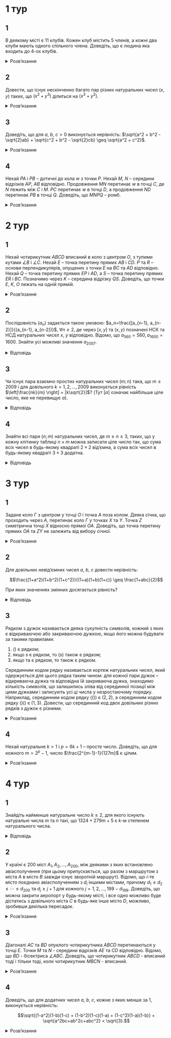 # 1 тур
## 1
В деякому місті є 11 клубів. Кожен клуб містить 5 членів, а кожні два клуби мають одного спільного члена. Доведіть, що є людина яка входить до 4-ох клубів.
<details><summary>Розв’язання</summary>

Сформуємо табличку $A$ в якій рядки пронумеровані клубами, а стовпчики – членами. В клітинці $(i, j)$ стоїть число $a_{ij} = 1$, якщо людина $j$ входить до клубу $i$ і $a_{ij} = 0$ в протилежному випадку. Тоді в кожному рядку п’ять 1, і для кожних $(i, j)$ існує таке $k$, що $a_{ik} = a_{jk} = 1$. Тоді, в $A$ є 55 одиниць. Ми маємо довести, що існує стовпчик з чотирма одиницями. Без втрати загальності, припустимо, що $a_{1i} = 1$ для $i = \overline{1,5}$. Розглянемо _підтабличку_ $B$, що утворена з перших п’яти стовпчиків і останніх десяти рядків. Кожний рядок $B$ має хоча б одну одиничку, тому загалом в $B$ хоча б десять одиничок. Якщо є якийсь стовпчик з трьома одиничками, то задача розв’язана. Якщо ні, то кожний стовпчик містить по дві одинички і тому всі відповідні стовпчики таблички $A$ містять по три одинички. Розглядаючи решту таблички $A$ аналогічно приходимо до висновку, що всі стовпчики містять по три одинички. Але це неможливо, оскільки кількість одиничок в $A$ 55 не ділиться на 3.
</details>

## 2
Довести, що існує нескінченно багато пар різних натуральних чисел $(x, y)$ таких, що $(x^2 + y^3)$ ділиться на $(x^3 + y^2)$.
<details><summary>Розв’язання</summary>

Позначимо $y = kx$, де $k \in \mathbb{Q}$. Тоді маємо такі перетворення: $\frac{x^2 + y^3}{x^3 + y^2} = \frac{x^2 + k^3 x^3}{x^3 + k^2 x^2} = \frac{k^3 x + 1}{x + k^2} = \frac{kx^3 + k^5}{x + k^2} - \frac{k^5 - 1}{x + k^2} = k^3 - \frac{k^5 - 1}{x+k^2}$. Нехай $k \in \mathbb{N}$, покладемо $x = k^5 - k^2 - 1$, тоді $y = kx = k^6 - k^3 - x$, звідси $\frac{x^2 + y^3}{x^3 + y^2} = k^3 - \frac{k^5 - 1}{x + k^2} = k^3 - \frac{k^5 - 1}{k^5 - 1}=k^3-1 \in \mathbb{N}$.
</details>

## 3
Доведіть, що для $a$, $b$, $c > 0$ виконується нерівність: $\sqrt{a^2 + b^2 - \sqrt{2}ab} + \sqrt{c^2 + b^2 - \sqrt{2}cb} \geq \sqrt{a^2 + c^2}$.
<details><summary>Розв’язання</summary>

Розглянемо чотирикутник $QPRS$ у якого $\angle QSP = \angle PSR = 45^\circ$ і $SQ = a$, $PS = b$, $RS = c$. Тоді шукана нерівність – це нерівність трикутника $PQ + PR \geq QR$ записана за допомогою теореми косинусів.
</details>

## 4
Нехай $PA$ i $PB$ – дотичні до кола $w$ з точки $P$. Нехай $M$, $N$ – середини відрізків $AP$, $AB$ відповідно. Продовження $MN$ перетинає $w$ в точці $C$, де $N$ лежить між $C$ i $M$. $PC$ перетинає $w$ в точці $D$, а продовження $ND$ перетинає $PB$ в точці $Q$. Доведіть, що $MNPQ$ – ромб.
<details><summary>Розв’язання</summary>

Помітимо, що $AB \perp NP$. Тому $M$ – центр описаного кола $\triangle ANP$ і тому $MN = MP$ Також не важко побачити, що $MN \parallel PQ$. З теореми про січну і дотичну: $PM^2 = MA^2 = ME \cdot MC$. Тому $\frac{PM}{ME}=\frac{MC}{PM}$, а отже, трикутники $\triangle PME \sim \triangle CMP$. Тому $\angle MPE = \angle MCP$. Зрозуміло, що $O$, $A$, $P$, $B$ – лежать на одному колі. Розглянемо степінь точки $N$ відносно цього кола і кола $\omega$. Маємо $CN \cdot NE = AN \cdot NB = ON \cdot NP$. Тому $C$, $P$, $E$, $O$ також лежать на одному колі, і маємо $\angle ENP = \angle NCO$. Оскільки трикутники $\triangle PAN \sim \triangle POA$, то $\frac{PA}{PN} = \frac{PO}{PA}$. Тоді маємо $PN \cdot PO = PA^2 = PD \cdot PC$. Тому точки $C$, $D$, $N$, $O$ – лежать на одному колі, і отже $\angle QNP = \angle PCO$. Тепер можемо записати: $\angle QNP = \angle PCO = \angle PCM + \angle MCO = \angle MPE + \angle EPN = \angle MPN$. Тому $MP \parallel NQ$ i звідси легко отримати потрібне твердження.
</details>

# 2 тур
## 1
Нехай чотирикутник $ABCD$ вписаний в коло з центром $O$, з тупими кутами $\angle B$ i $\angle C$. Нехай $E$ – точка перетину прямих $AB$ i $CD$. $P$ та $R$ – основи перпендикулярів, опущених з точки $E$ на $BC$ та $AD$ відповідно. Нехай $Q$ – точка перетину прямих $EP$ i $AD$, а $S$ – точка перетину прямих $ER$ i $BC$. Позначимо через $K$ – середина відрізку $QS$. Доведіть, що точки $E$, $K$, $O$ лежать на одній прямій.
<details><summary>Розв’язання</summary>

Позначимо через $O_1$ і $O_2$ центри описаних кіл навколо $\triangle AED$ та $\triangle BEC$ відповідно.

_**Лема.**_ Пряма $AE$, яка симетрична до висоти $AH \triangle ABC$ відносно бісектриси $AL$, проходить через центр описаного кола $O$.

Далі маємо $\angle BEP = 90^\circ - \angle PBE = 90^\circ - \angle EDA = \angle DER$. Тому за лемою, $O_1 \in EQ$, і аналогічно $O_2 \in ES$. Оскільки $\triangle EAD \sim \triangle ECB$, то $\frac{ES}{EO_1} = \frac{EQ}{EO_2}$. Тому, маємо що $\triangle EO_1O_2 \sim \triangle EQS$, а отже $O_1O_2 \parallel QS$. Тому, три точки $E$, $K$, $M$ лежать на одній прямій, де $M$ – середина відрізку $O_1O_2$.

Тепер доведемо, що $E$, $O$, $M$ лежать на одній прямій. Оскільки $O_1$ центр описаного кола навколо $\triangle AED$ і $O$ – центр кола описаного навколо $ABCD$, то $O_1O \perp AD$. А оскільки $EO_2 \perp AD$, то $O_1O \parallel EO$. Так само, оскільки $O_2$ центр описаного кола навколо $\triangle BEC$ і $O$ – центр кола описаного навколо $ABCD$, то $O_2O \parallel BC$. А оскільки $EO_1 \perp BC$, то $O_2O \parallel EO_1$. Отже, $OO_1EO_2$ – паралелограм і пряма $EO$ проходить через середину $M$ відрізка $O_1O_2$. Отже, $E$, $O$, $M$ лежать на одній прямій, звідки й випливає, що і точки $E$, $K$ $O$ також лежать на одній прямій.
</details>

## 2
Послідовність $(a_n)$ задається такою умовою: $a_n=\frac{[a_{n-1}, a_{n-2}]}{(a_{n-1}, a_{n-2})}$, $\forall n \geq 2$, де через $[x, y]$ та $(x, y)$ позначені НСК та НСД натуральних чисел $x$, $y$ відповідно. Відомо, що $a_{560} = 560, a_{1600} = 1600$. Знайти усі можливі значення $a_{2007}$.
<details><summary>Відповідь</summary>

$a_{2007} = 140$
<details><summary>Розв’язання</summary>

Дослідимо поведінку послідовності взагалі. Зазначимо, що достатньо розглянути її поведінку при степенях простих чисел. Маємо, що $\frac{|p^a,p^b}{(p^a, p^b)} = \frac{p^{\max\{a,b\}}}{p^{\min\{a,b\}}}$. Тобто кожний простий множник породжує послідовність відповідних степенів, тобто ми маємо, що показники задовольняють умову $b_n = |b_{n-1} - b_{n-2}| \forall n \geq 2$. Легко побачити, що у такої послідовності або усі її члени парні, або їх парність циклічно змінюється таким чином: парне–непарне–непарне. Таким чином $b_{n+3}$ та $b_n$ мають однакову парність, також побачимо, що $b_{n+3} \leq b_n \forall n$.

Тепер розглянемо задані числа. Для простого дільника 7 маємо, що $b_{560} = 1$, $b_{1600} = 0$. Оскільки $1601 \equiv 560 \pmod{3}$, то $b_{1601} = 1$, тоді $b_{1602} = |1 - 0| = 1$, і оскільки $1602 \equiv 2007 \pmod{3}$, то $b_{2007} = 1$, тобто у розкладі $a_{2007}$ на прості множники там міститься $7^1$.

Для простого дільника 5 повністю аналогічно $b_{560} = 1$, $b_{1600} = 2$, тому $b_{1601} = 1$ і $b_{1602} = 1 \implies b_{2007} = 1$, і маємо, що є множник $5^1$.

Залишився простий дільник 2. $b_{560} = 4$, $b_{1600} = 6$. Дослідимо можливе значення числа $b_{1601}$. Воно повинно мати однакову парність з числом $b_{560} = 4$ та не перевищувати його. Можливі варіанти для нього 0, 2, 4. Якщо припустити, що $b_{1601} = 0$, то два сусідніх члена послідовності $(b_n)$ кратні 6, а тому на 6 повинні ділитьсь усі члени цієї послідовності включаючи й $b_{560} = 4$, що не вірно. Якщо припустити, що $b_{1601} = 2$, то два послідовних члена послідовності парні, звідки й усі послідовність повинна складатись з парних членів. Якщо поділити усю цю послідовність на 2, то ми одержимо, що одержана послідовність задовольняє аналогічну умову. Тоді ми одержимо, що $b_{560} \rightarrow 2$, а $b_{1601} \rightarrow 1$, а це суперечить доведеній властивості циклічності парності її членів. Залишається випадок $b_{1601} = 4$, легко показати, що відповідна послідовність існує. Тоді послідовно обчислюючи, будемо мати $b_{1602} = 6 - 4 = 2$, $b_{1603} = 4 - 2 = 2$, $b_{1604} = 2 - 2 = 0$, $b_{1605} = 2 - 0 = 2$ і ми маємо таку циклічність: $(2,0,2)$. З подільності на 3 відповідних індексів ми одержимо, що $b_{2007} = 2$.

Таким чином шукане число $a_{2007} = 7 \cdot 5 \cdot 2^2 = 140$.
</details></details>

## 3
Чи існує пара взаємно простих натуральних чисел $(m; n)$ така, що $m \leq 2009$ і для довільного $k = 1, 2, \ldots, 2009$ виконується рівність $\left[\frac{nk}{m} \right] = [k\sqrt{2}]$? (Тут $[a]$ означає найбільше ціле число, яке не перевищує $a$).
<details><summary>Відповідь</summary>
Так, існує.
<details><summary>Розв’язання</summary>

Розглянемо усі можливі звичайні дробі зі знаменниками, які не перевищують 2009, які менші від $\sqrt{2}$. Нехай $\frac{n}{m}$ – найбільший серед цих дробів, тоді на проміжку $(\frac{n}{m}, 2)$ не існує чисел вигляду $\frac{h}{k}$, де $k \in \{1,2,\ldots,2009\}$, тому не існує натуральних чисел $h$ між числами $(\frac{kn}{m}, k \sqrt{2})$ для усіх $k = \overline{1,2009}$. Оскільки число $k \sqrt{2}$ не натуральне, тому й виконується рівність цілих частин: $\left[\frac{nk}{m} \right] = [k\sqrt{2}]$.
</details></details>

## 4
Знайти всі пари $(n; m)$ натуральних чисел, де $m \geq n \geq 3$, таких, що у кожну клітинку таблиці $n \times m$ можна записати ціле число так, що сума всіх чисел в будь-якому квадраті $2 \times 2$ від’ємна, а сума всіх чисел в будь-якому квадраті $3 \times 3$ додатна.
<details><summary>Відповідь</summary>

Усі пари $(3,m)$, де $m \geq 3$.
<details><summary>Розв’язання</summary>

Розглянемо спочатку випадок квадрату $4\times 4$. Припустимо, що у ньому можна розставити число згідно умови. Розглянемо деякий квадрат $3\times 3$ та два квадрати $2\times 2$ всередині нього, які містять спільний елемент $z$, як показано на рис.254. Ці квадрати не містять клітини з елементами $x$, $y$, позначимо також суми чисел усього квадрату $3\times 3$ через $A > 0$, а суми чисел у квадратах $2\times 2$ через $B < 0$ та $C < 0$. Тоді маємо таку рівність: $A = B + C + x + y - z$, звідки $x + y - z = A - B - C > 0$, тобто $x + y > z$. Зазначимо, що це повинно виконуватись для будь-яких трьох сусідніх по діагоналі елементів таблиці.

Тепер розглянемо деякий квадрат $4\times 4$ та два квадрати $3\times 3$ у нього всередині, як це показано на рисунку. По діагоналі стоять числа $a$, $b$, $c$, $d$, тоді згідно раніше наведених міркувань маємо умови $a + c > b$ і $b + d > c$, звідки маємо таку умову: $a + d > 0$ (рис.255).

Позначимо суму усіх чисел квадрату $4\times 4$ через $S$, оскільки ми можемо його розрізати на 4 квадрати $2\times 2$, які попарно не перетинаються, тому у кожному з них сума від’ємна, звідки й $S < 0$. Позначимо через $D < 0$ суму чисел у центральному квадраті $2\times 2$ (це той, що містить числа $b$, $c$). Позначимо також через $E > 0$ та $F > 0$ суми чисел у двох виділених на рисунку квадратах $3\times 3$. Тоді маємо таку рівність: $S = E + F - D + a + d$, звідки $a + d = S + D - E - F < 0$, що суперечить раніше одержаній нерівності. Таким чином квадрат $4\times 4$ заповнити за правилами неможливо.

Припустимо, що змогли заповнити деяку таблицю за правилами, якщо вона містить всередині квадрат $4\times 4$, то й він буде заповнений за правилами, що суперечить тому, що ми тільки що довели. Тобто, якщо таблицю можна заповнити потрібним чином, то вона не може містити жодного квадрату $4\times 4$, а тому повинна виконуватись умова $n = 3$.

Приклад заповнення таблиці за таких умов:
||||||
|-|-|-|-|- |
| 2 | 2 | 2 | 2|$\dots$|
| -3 | -3 | -3 | -3|$\dots$|
| 2 | 2 | 2 | 2|$\dots$|

</details></details>

# 3 тур
## 1
Задане коло $\Gamma$ з центром у точці $O$ і точка $A$ поза колом. Деяка січна, що проходить через $A$, перетинає коло $\Gamma$ у точках $X$ та $Y$. Точка $Z$ симетрична точці $X$ відносно прямої $OA$. Доведіть, що точка перетину прямих $OA$ та $ZY$ не залежить від вибору січної.
<details><summary>Розв’язання</summary>

Позначимо через $R$ – радіус кола, з’єднаємо центр кола $O$ з точками $X$, $Y$, як це показано на рисунку. Тоді $OX = OY = R$, нехай $\angle XOA = \alpha$, $\angle OXY = \beta$, оскільки точка $Z$ є симетричною до точки $X$ відносно прямої $OA$, то $\angle XOQ = \angle XQ = \frac{1}{2}\angle XZ = \angle XYZ$. Далі $\angle XAO = \beta-\alpha$, оскільки $\angle OXY = \beta$, як зовнішній кут $\triangle OXA$. Застосуємо теорему синусів до $\triangle OXA$: $\frac{R}{\sin(\beta - \alpha)} =\frac{OA}{\sin(180^\circ - \beta)}= \frac{OA}{\sin\beta}$. Оскільки $\angle YPX = \angle OPM$, як вертикальні, то $\angle YMO = \angle YXO$. У рівнобедреному $\triangle XOY$ маємо $\angle OYX = \angle OXY$, тому $\angle OYM = \beta - \alpha$. Застосуємо теорему синусів для $\triangle YOM$: $\frac{OM}{\sin(\beta-\alpha)} = \frac{R}{\sin\beta}$. Враховуючи попередню рівність $OM= \frac{R^2}{OA}$, що доводить, що розташування точки $M$ не залежить від вибору січної.
</details>

## 2
Для довільних невід’ємних чисел $a$, $b$, $c$ довести нерівність:
```math
\frac{(1+a^2)(1+b^2)(1+c^2)}{(1+a)(1+b)(1+c)} \geq \frac{1+abc}{2}
```
При яких значеннях змінних досягається рівність?
<details><summary>Відповідь</summary>

Рівність досягається при $a=b=c=1$.
<details><summary>Розв’язання</summary>

Оскільки ∀ $t \in \mathbb{R}$ $(1 + t^3)(1 + t)^3 + (1 - t^3)(1 - t)^3 = 1+3t+3t^2+2t^3+3t^4+3t^5+t^6 - (1-3t+3t^2--2t^3+3t^4-3t^5+t^6) = 2+6t^2+6t^4+2t^6 = 2(1 + t^2)^3$. Тому $2(1 + t^2)^3 \geq (1 + t^3)(1 + t)^3$ і рівність досягається лише при умові $t = 1$. Зокрема, при $t \geq 0$ $\frac{2(1 + t^2)^3}{(1 + t)^3} \geq 1 + t^3 \iff \sqrt[3]{2}\frac{1 + t^2}{1 + t} \geq \sqrt[3]{1 + t^3}$. Застосуємо цю нерівність для кожного з множників:
$$
\frac{2(1 + a^2)(1 + b^2)(1 + c^2)}{(1 + a)(1 + b)(1 + c)} \geq \sqrt[3]{(1 + a^3)(1 + b^3)(1 + c^3)} = \sqrt[3]{1 + a^3 + b^3 + c^3 + a^3b^3 + b^3c^3 + c^3a^3 + a^3b^3c^3} \geq \\ \sqrt[3]{1+3abc+3a^2b^2c^2+a^3b^3c^3} = \sqrt[3]{(1 + abc)^3} = 1+abc.
$$
</details></details>

## 3
Рядком з дужок називається деяка сукупність символів, кожний з яких є відкриваючою або закриваючою дужкою, якщо його можна будувати за такими правилами:
1. () є рядком;
2. якщо $s$ є рядком, то $(s)$ також є рядком;
3. якщо та є рядком, то також є рядком.

Серединним кодом рядку називається кортеж натуральних чисел, який одержується для цього рядка таким чином: для кожної пари дужок – відкриваюча дужка та відповідна їй закриваюча дужка, знаходимо кількість символів, що залишились зліва від серединної позиції між цими дужками і записують усі ці числа у незростаючому порядку. Наприклад, серединним кодом рядку (()) є $(2, 2)$, а серединним кодом рядку ()() є $(1,3)$. Довести, що серединний код двох довільних різних рядків з дужок є різними.
<details><summary>Розв’язання</summary>

Зрозуміло, що можна розглядати два рядки однакової довжини, оскільки при різних довжинах і серединний код має різні довжини. Доведемо твердження індукцією по довжині. Випадок довжини 2 – очевидний. Нехай $s$ та $t$ — два рядки дужок однакової довжини. Розглянемо для обох з них найпершу відкриваючу дужку у рядку з дужок та відповідну їй закриваючу дужку, назвемо цей шматок слова вставкою. Перший та останній символ такої вставки – це ті самі відкриваючи та закриваючи дужки.

Якщо вставка для $s$ та $t$ мають різну довжину $2k$, та $2l$ відповідно, нехай $k < l$. Розглянемо перші $k$ символів серединного коду кожного з рядків. Нехай у рядку $s$ відкриваючі дужки займають позиції $a_1, \ldots, a_k$, відповідні їм закриваючі дужки мають позиції $b_1, \ldots, b_k$. Число, яке не попадає у серединний код, що відповідає $i$-й парі дужок — це число: $\frac{1}{2}(a_i + b_i - 1)$. Оскільки $s$ має довжину $2k$, числа $a_1, \ldots, a_k$, $b_1, \ldots, b_k$ — це перестановка чисел $1, 2, \ldots, 2k$. Тому сума усіх чисел серединного коду є: $\sum_{i=1}^k \frac{a_i + b_i - 1}{2} = \frac{1 + 2 + \ldots + 2k}{2} - \frac{k}{2}$. Для рядка $t$ сума $k$ найменших чисел серединного коду більша від цього. Інакше, сума менших $k$ відповідних пар дужок повинна дорівнювати $1 + 2 + \ldots + 2k$, тому вони повинні містити усі дужки серед перших $2k$, звідки $k \leq l$ — суперечність. Таким чином, їхні серединні коди різні.

Якщо ж обидві вставки мають однакову довжину $2k$, то частина рядка між першою дужкою, що відкривається, та останньою, що закривається — також є рядком з дужками. Оскільки $s \neq t$, то або перша частина, або друга частина рядків є різними, тому й серединні коди також будуть різними. Це зрозуміло, що у першій частині усі серединні символи менші від $2k$, а у другій частині слова — більші, тому твердження доведено.
</details>

## 4
Нехай натуральне $k > 1$ і $p = 6k + 1$ – просте число. Доведіть, що для кожного $m = 2^p - 1$, число $\frac{2^{m-1}-1}{127m}$ є цілим.
<details><summary>Розв’язання</summary>

Покажемо, що кожний з множників і 127, і $m$ є дільниками числа $(2^{m-1} - 1)$. З малої теореми Ферма $2^p \equiv 2 \pmod{p} \implies m=2^p-1\equiv 1 \pmod{p}$, а тому $p\mid (m - 1) \implies (2^{m-1} - 1)\vdots m=(2^p - 1)$.

З іншого боку, $6\mid (p - 1) \implies (2^{p-1} - 1) \vdots 63= 2^6-1 \implies (2^p-2)=2(2^{p-1}-1)\vdots 7\implies 7 \mid (m-1) \implies (2^{m-1} - 1)\vdots(2^7-1)=127$. Таким чином розв’язок буде завершено, якщо ми ми доведемо, що числа 127 та $m$ є взаємно простими. Оскільки 127 – просте, то достатньо показати, що $m$ на нього не ділиться.

Нехай $p=7l+n$, $n=\overline{n,6}$. Оскільки за умовою $p>7$ та воно є простим, то $l>1$ та $n\ne 0$. Маємо $(2^{7k} - 1)\vdots(2^7-1)=127 \implies (2^p-1)-(2^n-1)=(2^{7k+n}-2^n)\vdots 127$. Якщо $127\mid m$, то $127 \mid (2^n-1)$, що неможливо, бо $0<2^n-1<127$. Одержана суперечність завершує доведення.
</details>

# 4 тур
## 1
Знайдіть найменше натуральне число $k \geq 2$, для якого існують натуральні числа $m$ та $n$ такі, що $1324 + 279m + 5$ є $k$-м степенем натурального числа.
<details><summary>Відповідь</summary>

$k = 3$
<details><summary>Розв’язання</summary>

Помітимо, що при $m = 1$ та $n = 3$ значення виразу дорівнює $1324 + 279 \cdot 1 + 5^3 = 1728 = 12^3$, тобто шукане значення $k$ може бути 2 або 3. Покажемо, що рівняння: $1324 + 279m + 5^n = x^2$ не має розв’язків у натуральних числах для інших випадків.

Припустимо протилежне. Якщо $3 \not\mid x$, то: $1 + 5^n \equiv 1 \pmod{3}$, що неможливо. Отже, $3\mid x$ і тому $1+5^n\equiv 0 \pmod{9}$. З цього випливає, що $n \equiv 3 \pmod{6}$, і, зокрема, що $3\mid n$. Нехай $n=3t$, тоді $5^n = (5^3)^t = 125^t$. Серед дільників числа $125-1=124$ є просте число 31, розглянемо рівняння за цим модулем. $5^n \equiv 125^t\equiv 1 \pmod{31}$, а значить має бути $x^2 \equiv 22+0+1=23 23 \pmod{31}$. Покажемо, що 23 не є квадратом за модулем 31. Маємо: $НСД(x, 31) = 1$ і за малою теоремою Ферма $1 \equiv x^{30} \equiv 23^{15} \pmod{31}$. Але, з іншого боку, $23^{15} \equiv -1 \pmod{31}$, що й дає протиріччя.
</details></details>

## 2
У країні є 200 міст $A_1, A_2,\ldots, A_{200}$, між деякими з яких встановлено авіасполучення (при цьому припускається, що разом з маршрутом з міста $A$ в місто $B$ завжди існує зворотній маршрут). Відомо, що $i$-те місто поєднано авіасполученням з $d_i$ іншими містами, причому $d_1 \leq d_2 \leq \cdots \leq d_{200}$ та $d_j \geq j +1$ для кожного $j = 1, 2, \ldots, 199-d_{199}$. Доведіть, що можна закрити аеропорт у будь-якому місті, і все одно можливо буде дістатись з довільного міста $C$ в будь-яке інше місто $D$, можливо, зробивши декілька пересадок.
<details><summary>Розв’язання</summary>

Позначимо не закриті аеропорти через $B_1, \ldots, B_{199}$, де $B_i = A_i$ для $i = 1, \ldots, k-1$, та $B_i=A_{i+1}$ для $i = k+1, \ldots, 200$. Позначимо число авіаліній, що виходять з $B_i$, через $d_i'$. Зрозуміло, що $d_i' \geq d_i -1$ для всіх $i = 1, \ldots, 199$. Без втрати загальності припустимо: $d_1' \leq d_2' \leq \ldots \leq d_{199}'$.

Позначимо через $X$ множину міст, до яких можна дістатись з $B_{199}$ (можливо, з пересадками, включаючи саме місто $B_{199}$) після закриття $A_k$. Зрозуміло, що $x=|X|\geq d_{199}'+1 \geq d_{199}$. Припустимо, що існують міста, до яких дістатись з $B_{199}$ неможливо (вони не входять в $X$). Позначимо множину таких міст через $Y$, і нехай $B_u$ - місто з найбільшим індексом в $Y$. Зрозуміло, що $|Y| = 199 - x$ та $u \geq 199-x$. Так як $199-x\leq 199-d_{199}$, то за умовою $d_{199-x}\geq 199-x+1$, отже $d_u'+1 \geq d_{199-x}' \geq d_{199-x}-1\geq(199-x+1)-1=199-x$. Тобто $|Y|\geq d_u'+1=200-1$ – протиріччя.
</details></details>

## 3
Діагоналі $AC$ та $BD$ опуклого чотирикутника $ABCD$ перетинаються у точці $E$. Точки $M$ та $N$ - середини відрізків $AE$ та $CD$ відповідно. Відомо, що $BD$ - бісектриса $\angle ABC$. Доведіть, що чотирикутник $ABCD$ - вписаний тоді і тільки тоді, коли чотирикутник $MBCN$ - вписаний.
<details><summary>Розв’язання</summary>

Нехай чотирикутник $ABCD$ - вписаний. З рівності кутів $\angle ABD = \angle CBD$ випливає $AD = CD$. Позначимо через $S$ середину відрізка $DE$. Тоді $SM = \frac{1}{2}AD = \frac{1}{2}CD = CN$ і $SN \parallel AC$. Отже $MCNS$ - рівнобічна трапеція, отже – вписана. З іншого боку, $\angle MSB = \angle ADB = \angle ACB$ і тому чотирикутник $MBCS$ - вписаний. Тобто точки $M$, $B$, $C$, $N$ та $S$ - циклічні і чотирикутник $MBCN$ - вписаний.

Навпаки, нехай $MBCN$ - вписаний чотирикутник. Позначимо через $D_1$ - точку перетину ліній $BD$ та описаного кола трикутника $ABC$. Доведемо, що $D_1 \equiv D$. Розглянемо випадок, коли точка $D_1$ лежить між $B$ та $D$ (інший випадок, коли $D$ лежить між $B$ та $D_1$, аналогічний). Позначимо через $N_1$ середину відрізку $CD_1$. Так само, як і в першій частині, можна зробити висновок, що чотирикутник $MBCN_1$ - вписаний. Тобто п’ять точок $M$, $B$, $C$, $N$ та $N_1$ лежать на одному колі. Але це неможливо при $D \not = D_1$, так як тоді точка $N_1$ лежить на серединній лінії $\triangle CDE$, яка проходить через точку $N$, через що точка $N_1$ лежить середині $\triangle MCN$. Отримане протиріччя доводить $D_1 \equiv D$ і твердження задачі.
</details>

## 4
Доведіть, що для додатних чисел $a$, $b$, $c$, кожне з яких менше за 1, виконується нерівність:
```math
\sqrt{(1-a^2)(1-b)(1-c) + (1-b^2)(1-c)(1-a) + (1-c^2)(1-a)(1-b)} + \sqrt{a^2bc+ab^2c+abc^2} < \sqrt{3}.
```
<details><summary>Розв’язання</summary>

Зробимо наступні оцінки: $\sqrt{a^2bc + ab^2c + abc^2} = \sqrt{abc} \sqrt{a+b+c} \leq \sqrt{\left(\frac{a+b+c}{3}\right)^3}\cdot \sqrt{a+b+c} = \frac{1}{3\sqrt{3}} (a+b+c)^2$. Аналогічно для другого доданку маємо: $\sqrt{(1-a^2)(1-b)(1-c) + (1-b^2)(1-c)(1-a) + (1-c^2)(1-a)(1-b)} \leq \frac{1}{3\sqrt{3}} (3 - (a+b+c))^2$.

Позначимо $x = a+b+c \in(0,3)$, тоді залишилось перевірити, що $\frac{x^2 + (3-x)^2}{3\sqrt{3}} < \sqrt{3}$, а це еквівалентно тому, що $2x(x-3) < 0$, а це, зрозуміло, має місце.
</details>
